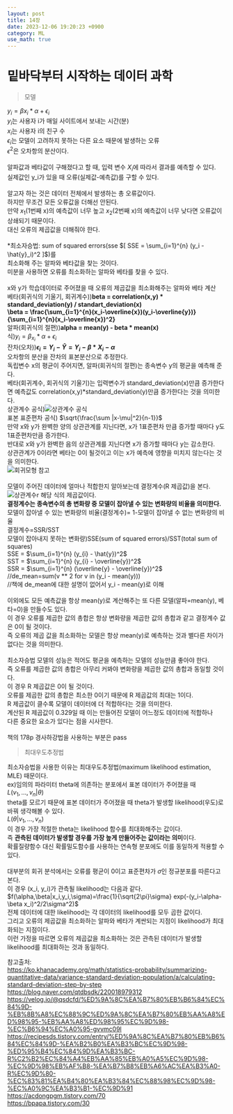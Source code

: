 ```yaml
---
layout: post
title: 14장
date: 2023-12-06 19:20:23 +0900
category: ML 
use_math: true
---
```

# 밑바닥부터 시작하는 데이터 과학  

> 모델

$y_i = \beta x_{i}*\alpha+\epsilon_{i}$  
$y_i$는 사용자 i가 매일 사이트에서 보내는 시간(분)  
$x_i$는 사용자 i의 친구 수  
$\epsilon_i$는 모델이 고려하지 못하는 다른 요소 때문에 발생하는 오류  
$\epsilon^2$은 오차항의 분산이다.
<br>  
알파값과 베타값이 구해졌다고 할 때, 입력 변수 $X_i$에 따라서 결과를 예측할 수 있다.  
실제값인 y_i가 있을 때 오류(실제값-예측값)를 구할 수 있다.
<br>  
알고자 하는 것은 데이터 전체에서 발생하는 총 오류값이다.  
하지만 무조건 모든 오류값을 더해선 안된다.  
만약 $x_1$(1번째 x)의 예측값이 너무 높고 $x_2$(2번째 x)의 예측값이 너무 낮다면 오류값이 상쇄되기 때문이다.  
대신 오류의 제곱값을 더해줘야 한다.
<br>  
*최소자승법: sum of squared errors(sse $[ SSE = \sum_{i=1}^{n} (y_i - \hat{y}_i)^2 ]$)를  
최소화해 주는 알파와 베타값을 찾는 것이다.  
미분을 사용하면 오류를 최소화하는 알파와 베타를 찾을 수 있다.
<br>  
x와 y가 학습데이터로 주어졌을 때 오류의 제곱값을 최소화해주는 알파와 베타 계산  
베타(회귀식의 기울기, 회귀계수))**beta = correlation(x,y) * standard_deviation(y) / standart_deviation(x)**  
**\beta = \frac{\sum_{i=1}^{n}(x_i-\overline{x})(y_i-\overline{y})}{\sum_{i=1}^{n}(x_i-\overline{x})^2}**  
알파(회귀식의 절편))**alpha = mean(y) - beta * mean(x)**  
식)$y_i = \beta_x_i*\alpha+\epsilon_i$  
잔차(오차))**$\epsilon_i=Y_i-\hat{Y}=Y_i-\beta*X_i-\alpha$**  
오차항의 분산을 잔차의 표본분산으로 추정한다.  
독립변수 x의 평균이 주어지면, 알파(회귀식의 절편)는 종속변수 y의 평균을 예측해 준다.  
베타(회귀계수, 회귀식의 기울기)는 입력변수가 standard_deviation(x)만큼 증가한다면 예측값도 correlation(x,y)*standard_deviation(y)만큼 증가한다는 것을 의미한다.  
상관계수 공식)![상관계수 공식](https://itwiki.kr/images/4/4f/%ED%94%BC%EC%96%B4%EC%8A%A8_%EC%83%81%EA%B4%80%EA%B4%80%EA%B3%84.png)  
표본 표준편차 공식) $\sqrt{\frac{\sum |x-\mu|^2}{n-1}}$  
만약 x와 y가 완벽한 양의 상관관계를 지닌다면, x가 1표준편차 만큼 증가할 때마다 
y도 1표준편차만큼 증가한다.  
반대로 x와 y가 완벽한 음의 상관관계를 지닌다면 x가 증가할 때마다 y는 감소한다.  
상관관계가 0이라면 베타는 0이 될것이고 이는 x가 예측에 영향을 미치지 않는다는 것을 의미한다.  
![회귀모형 참고](https://velog.io/@qsdcfd/%ED%9A%8C%EA%B7%80%EB%B6%84%EC%84%9D-%EB%8B%A8%EC%88%9C%ED%9A%8C%EA%B7%80%EB%AA%A8%ED%98%95-%EB%AA%A8%ED%98%95%EC%9D%98-%EC%B6%94%EC%A0%95-gvvmc09l)
<br>  
모델이 주어진 데이터에 얼마나 적합한지 알아보는데 결정계수(R 제곱값)을 본다.  
![상관계수r](https://wikimedia.org/api/rest_v1/media/math/render/svg/ee1e03b44aabd2904cca430279faad515c617891) 
해당 식의 제곱값이다.  
**결정계수는 종속변수의 총 변화량 중 모델이 잡아낼 수 있는 변화량의 비율을 의미한다.**  
모델이 잡아낼 수 있는 변화량의 비율(결정계수)= 1-모델이 잡아낼 수 없는 변화량의 비율  
결정계수=SSR/SST  
모델이 잡아내지 못하는 변화량)SSE(sum of squared errors)/SST(total sum of squares)  
SSE = $\sum_{i=1}^{n} (y_{i} - \hat{y})^2$  
SST = $\sum_{i=1}^{n} (y_{i} - \overline{y})^2$  
SSR = $\sum_{i=1}^{n} (\overline{y} - \overline{y})^2$  
//de_mean=sum(v ** 2 for v in (y_i - mean(y)))  
//책에 de_mean에 대한 설명이 없어서 y_i - mean(y)로 이해
<br>  
이외에도 모든 예측값을 항상 mean(y)로 계산해주는 또 다른 모델(알파=mean(y), 베타=0)을 만들수도 있다.  
이 경우 오류를 제곱한 값의 총합은 항상 변화량을 제곱한 값의 총합과 같고 결정계수 값은 0이 될 것이다.  
즉 오류의 제곱 값을 최소화하는 모델은 항상 mean(y)로 예측하는 것과 별다른 차이가 없다는 것을 의미한다.
<br>  
최소자승법 모델의 성능은 적어도 평균을 예측하는 모델의 성능만큼 좋아야 한다.  
즉 오류를 제곱한 값의 총합은 아무리 커봐야 변화량을 제곱한 값의 총합과 동일할 것이다.  
이 경우 R 제곱값은 0이 될 것이다.  
오류를 제곱한 값의 총합은 최소한 0이기 때문에 R 제곱값의 최대는 1이다.  
R 제곱값이 클수록 모델이 데이터에 더 적합하다는 것을 의미한다.  
계산된 R 제곱값이 0.329일 때 이는 만들어진 모델이 어느정도 데이터에 적합하나  
다른 중요한 요소가 있다는 점을 시사한다.
<br>  
책의 178p 경사하강법을 사용하는 부분은 pass
<br>  
> 최대우도추정법 

최소자승법을 사용한 이유는 최대우도추정법(maximum likelihood estimation, MLE) 때문이다.  
ex)임의의 파라미터 theta에 의존하는 분포에서 표본 데이터가 주어졌을 때  
$L(v_1,...,v_n|\theta)$  
theta를 모르기 때문에 표본 데이터가 주어졌을 때 theta가 발생할 likelihood(우도)로 바꿔 생각해볼 수 있다.  
$L(\theta|v_1,...,v_n)$  
이 경우 가장 적절한 theta는 likelihood 함수를 최대화해주는 값이다.  
즉 **관측된 데이터가 발생할 경우를 가장 높게 만들어주는 값이라는 의미**이다.  
확률질량함수 대신 확률밀도함수를 사용하는 연속형 분포에도 이를 동일하게 적용할 수 있다.
<br>  
대부분의 회귀 분석에서는 오류를 평균이 0이고 표준편차가 $\sigma$인 정규분포를 따른다고 본다.  
이 경우 (x_i, y_i)가 관측될 likelihood는 다음과 같다.  
$f(\alpha,\beta|x_i,y_i,\sigma)=\frac{1}{\sqrt{2\pi}\sigma} exp(-(y_i-\alpha-\beta x_i)^2/2\sigma^2)$  
전체 데이터에 대한 likelihood는 각 데이터의 likelihood를 모두 곱한 값이다.  
그리고 오류의 제곱값을 최소화하는 알파와 베타가 계싼되는 지점이 likelihood가 최대화되는 지점이다.  
이런 가정을 따르면 오류의 제곱값을 최소화하는 것은 관측된 데이터가 발생할 likelihood를 최대화하는 것과 동일하다.  

참고출처:  
https://ko.khanacademy.org/math/statistics-probability/summarizing-quantitative-data/variance-standard-deviation-population/a/calculating-standard-deviation-step-by-step  
https://blog.naver.com/qtdbsdk/220018979312  
https://velog.io/@qsdcfd/%ED%9A%8C%EA%B7%80%EB%B6%84%EC%84%9D-%EB%8B%A8%EC%88%9C%ED%9A%8C%EA%B7%80%EB%AA%A8%ED%98%95-%EB%AA%A8%ED%98%95%EC%9D%98-%EC%B6%94%EC%A0%95-gvvmc09l  
https://recipesds.tistory.com/entry/%ED%9A%8C%EA%B7%80%EB%B6%84%EC%84%9D-%EA%B2%B0%EA%B3%BC%EC%9D%98-%ED%95%B4%EC%84%9D%EA%B3%BC-R%C2%B2%EC%84%A4%EB%AA%85%EB%A0%A5%EC%9D%98-%EC%9D%98%EB%AF%B8-%EA%B7%B8%EB%A6%AC%EA%B3%A0-R%EC%9D%80-%EC%83%81%EA%B4%80%EA%B3%84%EC%88%98%EC%9D%98-%EC%A0%9C%EA%B3%B1-%EC%9D%91  
https://acdongpgm.tistory.com/70  
https://bpapa.tistory.com/30  